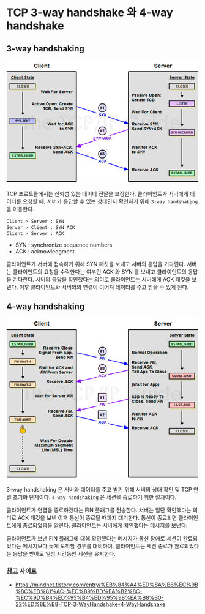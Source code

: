 # TCP 3-way handshake 와 4-way handshake

## 3-way handshaking
![img.png](image/3_1_3way_handshaking.png)

TCP 프로토콜에서는 신뢰성 있는 데이터 전달을 보장한다. 클라이언트가 서버에게 데이터를 요청할 때, 서버가 응답할 수 있는 상태인지 확인하기 위해 `3-way handshaking` 을 이용한다.

```text
Client > Server : SYN
Server > Client : SYN ACK
Client > Server : ACK
```

- SYN : synchronize sequence numbers
- ACK : acknowledgment

클라이언트가 서버에 접속하기 위해 SYN 패킷을 보내고 서버의 응답을 기다린다. 서버는 클라이언트의 요청을 수락한다는 여부인 ACK 와 SYN 를 보내고 클라이언트의 응답을 기다린다. 서버의 응답을 확인했다는 의미로 클라이언트는 서버에게 ACK 패킷을 보낸다. 이후 클라이언트와 서버와의 연결이 이어져 데이터를 주고 받을 수 있게 된다.

## 4-way handshaking
![img.png](image/3_2_4way_handshaking.png)

3-way handshaking 은 서버와 데이터를 주고 받기 위해 서버의 상태 확인 및 TCP 연결 초기화 단계이다. `4-way handshaking` 은 세션을 종료하기 위한 절차이다.

클라이언트가 연결을 종료하겠다는 FIN 플래그를 전송한다. 서버는 일단 확인했다는 의미로 ACK 패킷을 보낸 이후 통신이 종료될 때까지 대기한다. 통신이 종료되면 클라이언트에게 종료되었음을 알린다. 클라이언트는 서버에게 확인했다는 메시지를 보낸다.

클라이언트가 보낸 FIN 플래그에 대해 확인했다는 메시지가 통신 장애로 세션이 완료되었다는 메시지보다 늦게 도착할 경우를 대비하여, 클라이언트는 세션 종료가 완료되었다는 응답을 받아도 일정 시간동안 세션을 유지한다.

### 참고 사이트
- https://mindnet.tistory.com/entry/%EB%84%A4%ED%8A%B8%EC%9B%8C%ED%81%AC-%EC%89%BD%EA%B2%8C-%EC%9D%B4%ED%95%B4%ED%95%98%EA%B8%B0-22%ED%8E%B8-TCP-3-WayHandshake-4-WayHandshake
